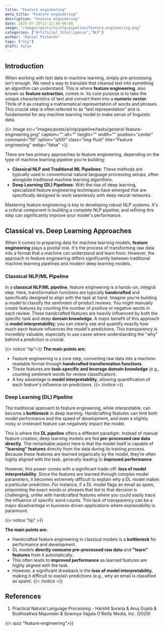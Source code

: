 ```yaml
---
title: "Feature engineering"
meta_title: "Feature engineering"
description: "Feature engineering"
date: 2025-07-20T13:22:48-06:00
image: "/images/posts/ai/nlp/pipeline/feature-engineering.png"
categories: ["Artificial Intelligence","NLP"]
author: "Daniel Pichardo"
tags: ["nlp"]
draft: false
---
```


## Introduction

When working with text data in machine learning, simply pre-processing isn't enough. We need a way to translate that cleaned text into something an algorithm can understand. This is where **feature engineering**, also known as **feature extraction**, comes in. Its core purpose is to take the unique characteristics of text and convert them into a **numeric vector**. Think of it as creating a mathematical representation of words and phrases. This crucial step is often referred to as "text representation" and is fundamental for any machine learning model to make sense of linguistic data.

{{< image src="images/posts/ai/nlp/pipeline/tasks/general-feature-engineering.png" caption="" alt="" height="" width="" position="center" command="fill" option="q100" class="img-fluid" title="Feature engineering"  webp="false" >}}

There are two primary approaches to feature engineering, depending on the type of machine learning pipeline you're building:

- **Classical NLP and Traditional ML Pipelines:** These methods are typically used in conventional natural language processing setups, often alongside traditional machine learning algorithms.
- **Deep Learning (DL) Pipelines:** With the rise of deep learning, specialized feature engineering techniques have emerged that are specifically designed to work seamlessly with deep neural networks.
    
Mastering feature engineering is key to developing robust NLP systems. It's a critical component in building a complete NLP pipeline, and refining this step can significantly improve your model's performance.


## Classical vs. Deep Learning Approaches

When it comes to preparing data for machine learning models, **feature engineering** plays a pivotal role. It's the process of transforming raw data into a format that a machine can understand and learn from. However, the approach to feature engineering differs significantly between traditional machine learning pipelines and modern deep learning models.

### Classical NLP/ML Pipeline

In a **classical NLP/ML pipeline**, feature engineering is a hands-on, integral step. Here, transformation functions are typically **handcrafted** and specifically designed to align with the task at hand. Imagine you're building a model to classify the sentiment of product reviews. You might manually create features by counting the number of positive or negative words in each review. These handcrafted features are heavily influenced by both the specific task and deep **domain knowledge**. A major benefit of this approach is **model interpretability**; you can clearly see and quantify exactly how much each feature influences the model's predictions. This transparency is incredibly valuable, especially in use cases where understanding the "why" behind a prediction is crucial.

{{< notice "tip">}}
**The main points are:**
- Feature engineering is a core step, converting raw data into a machine-readable format through **handcrafted transformation functions**.
- These features are **task-specific and leverage domain knowledge** (e.g., counting sentiment words for review classification).
- A key advantage is **model interpretability**, allowing quantification of each feature's influence on predictions.
{{< /notice >}}

### Deep Learning (DL) Pipeline

The traditional approach to feature engineering, while interpretable, can become a **bottleneck** in deep learning. Handcrafting features can limit both model performance and the speed of development, and even a slightly noisy or irrelevant feature can negatively impact the model.

This is where the **DL pipeline** offers a different paradigm. Instead of manual feature creation, deep learning models are fed **pre-processed raw data directly**. The remarkable aspect here is that the model itself is capable of **"learning" features** directly from the data during its training process. Because these features are learned organically by the model, they're often highly aligned with the task, generally leading to **improved performance**.

However, this power comes with a significant trade-off: **loss of model interpretability**. Since the features are learned through complex model parameters, it becomes extremely difficult to explain why a DL model makes a particular prediction. For instance, if a DL model flags an email as spam, pinpointing the exact words or phrases that led to that decision is challenging, unlike with handcrafted features where you could easily trace the influence of specific word counts. This lack of transparency can be a major disadvantage in business-driven applications where explainability is paramount.


{{< notice "tip" >}}

**The main points are:**
- Handcrafted feature engineering in classical models is a **bottleneck** for performance and development.
- DL models **directly consume pre-processed raw data** and **"learn" features** from it automatically.
- This often leads to **improved performance** as learned features are highly aligned with the task.
- However, a significant drawback is the **loss of model interpretability**, making it difficult to explain predictions (e.g., why an email is classified as spam).
{{< /notice >}}

## References

1. Practical Natural Language Processing - Harshit Surana & Anuj Gupta & Bodhisattwa Majumder & Sowmya Vajjala O'Reilly Media, Inc. (2020)


{{< quiz "feature-engineering">}}
